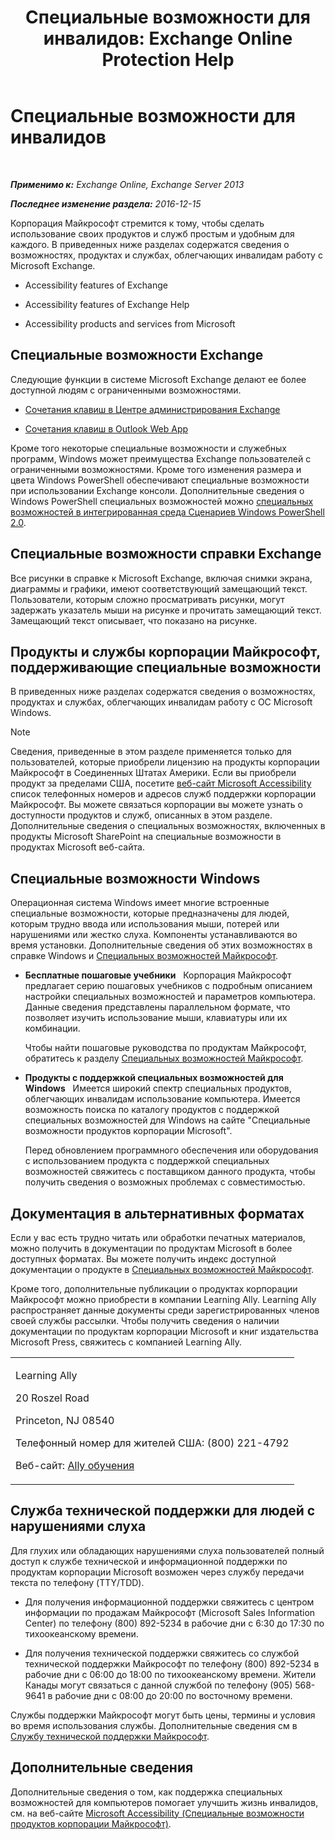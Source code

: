 ﻿---
title: 'Специальные возможности для инвалидов: Exchange Online Protection Help'
TOCTitle: Специальные возможности для инвалидов
ms:assetid: a7203ebd-ffac-4a8d-a2d0-6c8a61c8eeb8
ms:mtpsurl: https://technet.microsoft.com/ru-ru/library/JJ150559(v=EXCHG.150)
ms:contentKeyID: 50487271
ms.date: 05/23/2018
mtps_version: v=EXCHG.150
ms.translationtype: MT
---

# Специальные возможности для инвалидов

 

_**Применимо к:** Exchange Online, Exchange Server 2013_

_**Последнее изменение раздела:** 2016-12-15_

Корпорация Майкрософт стремится к тому, чтобы сделать использование своих продуктов и служб простым и удобным для каждого. В приведенных ниже разделах содержатся сведения о возможностях, продуктах и службах, облегчающих инвалидам работу с Microsoft Exchange.

  - Accessibility features of Exchange

  - Accessibility features of Exchange Help

  - Accessibility products and services from Microsoft

## Специальные возможности Exchange

Следующие функции в системе Microsoft Exchange делают ее более доступной людям с ограниченными возможностями.

  - [Сочетания клавиш в Центре администрирования Exchange](keyboard-shortcuts-in-the-exchange-admin-center-exchange-online-protection-help.md)

  - [Сочетания клавиш в Outlook Web App](https://go.microsoft.com/fwlink/p/?linkid=268079)

Кроме того некоторые специальные возможности и служебных программ, Windows может преимущества Exchange пользователей с ограниченными возможностями. Кроме того изменения размера и цвета Windows PowerShell обеспечивают специальные возможности при использовании Exchange консоли. Дополнительные сведения о Windows PowerShell специальных возможностей можно [специальных возможностей в интегрированная среда Сценариев Windows PowerShell 2.0](https://go.microsoft.com/fwlink/p/?linkid=258240).

## Специальные возможности справки Exchange

Все рисунки в справке к Microsoft Exchange, включая снимки экрана, диаграммы и графики, имеют соответствующий замещающий текст. Пользователи, которым сложно просматривать рисунки, могут задержать указатель мыши на рисунке и прочитать замещающий текст. Замещающий текст описывает, что показано на рисунке.

## Продукты и службы корпорации Майкрософт, поддерживающие специальные возможности

В приведенных ниже разделах содержатся сведения о возможностях, продуктах и службах, облегчающих инвалидам работу с ОС Microsoft Windows.

> [!NOTE]  
> Сведения, приведенные в этом разделе применяется только для пользователей, которые приобрели лицензию на продукты корпорации Майкрософт в Соединенных Штатах Америки. Если вы приобрели продукт за пределами США, посетите <a href="https://www.microsoft.com/enable">веб-сайт Microsoft Accessibility</a> список телефонных номеров и адресов служб поддержки корпорации Майкрософт. Вы можете связаться корпорации вы можете узнать о доступности продуктов и служб, описанных в этом разделе. Дополнительные сведения о специальных возможностях, включенных в продукты Microsoft SharePoint на специальные возможности в продуктах Microsoft веб-сайта. 


## Специальные возможности Windows

Операционная система Windows имеет многие встроенные специальные возможности, которые предназначены для людей, которым трудно ввода или использования мыши, потерей или нарушениями или жестко слуха. Компоненты устанавливаются во время установки. Дополнительные сведения об этих возможностях в справке Windows и [Специальных возможностей Майкрософт](https://go.microsoft.com/fwlink/p/?linkid=18139).

  - **Бесплатные пошаговые учебники**   Корпорация Майкрософт предлагает серию пошаговых учебников с подробным описанием настройки специальных возможностей и параметров компьютера. Данные сведения представлены параллельном формате, что позволяет изучить использование мыши, клавиатуры или их комбинации.
    
    Чтобы найти пошаговые руководства по продуктам Майкрософт, обратитесь к разделу [Специальных возможностей Майкрософт](https://go.microsoft.com/fwlink/p/?linkid=18139).

  - **Продукты с поддержкой специальных возможностей для Windows**   Имеется широкий спектр специальных продуктов, облегчающих инвалидам использование компьютера. Имеется возможность поиска по каталогу продуктов с поддержкой специальных возможностей для Windows на сайте "Специальные возможности продуктов корпорации Microsoft".
    
    Перед обновлением программного обеспечения или оборудования с использованием продукта с поддержкой специальных возможностей свяжитесь с поставщиком данного продукта, чтобы получить сведения о возможных проблемах с совместимостью.

## Документация в альтернативных форматах

Если у вас есть трудно читать или обработки печатных материалов, можно получить в документации по продуктам Microsoft в более доступных форматах. Вы можете получить индекс доступной документации о продукте в [Специальных возможностей Майкрософт](https://go.microsoft.com/fwlink/p/?linkid=18139).

Кроме того, дополнительные публикации о продуктах корпорации Майкрософт можно приобрести в компании Learning Ally. Learning Ally распространяет данные документы среди зарегистрированных членов своей службы рассылки. Чтобы получить сведения о наличии документации по продуктам корпорации Microsoft и книг издательства Microsoft Press, свяжитесь с компанией Learning Ally.


<table>
<colgroup>
<col style="width: 100%" />
</colgroup>
<tbody>
<tr class="odd">
<td><p>Learning Ally</p>
<p>20 Roszel Road</p>
<p>Princeton, NJ 08540</p>
<p>Телефонный номер для жителей США: (800) 221-4792</p>
<p>Веб-сайт: <a href="https://www.learningally.org/">Ally обучения</a></p></td>
</tr>
</tbody>
</table>


## Служба технической поддержки для людей с нарушениями слуха

Для глухих или обладающих нарушениями слуха пользователей полный доступ к службе технической и информационной поддержки по продуктам корпорации Microsoft возможен через службу передачи текста по телефону (TTY/TDD).

  - Для получения информационной поддержки свяжитесь с центром информации по продажам Майкрософт (Microsoft Sales Information Center) по телефону (800) 892-5234 в рабочие дни с 6:30 до 17:30 по тихоокеанскому времени.

  - Для получения технической поддержки свяжитесь со службой технической поддержки Майкрософт по телефону (800) 892-5234 в рабочие дни с 06:00 до 18:00 по тихоокеанскому времени. Жители Канады могут связаться с данной службой по телефону (905) 568-9641 в рабочие дни с 08:00 до 20:00 по восточному времени.

Службы поддержки Майкрософт могут быть цены, термины и условия во время использования службы. Дополнительные сведения см в [Службу технической поддержки Майкрософт](https://go.microsoft.com/fwlink/p/?linkid=18142).

## Дополнительные сведения

Дополнительные сведения о том, как поддержка специальных возможностей для компьютеров помогает улучшить жизнь инвалидов, см. на веб-сайте [Microsoft Accessibility (Специальные возможности продуктов корпорации Майкрософт)](http://go.microsoft.com/fwlink/p/?linkid=18139).

